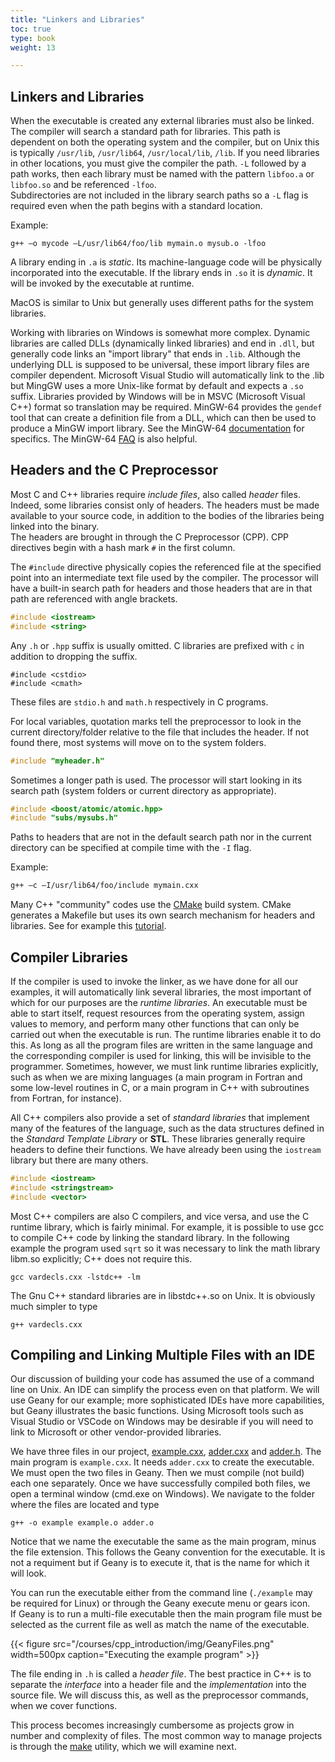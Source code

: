 ```yaml
---
title: "Linkers and Libraries"
toc: true
type: book
weight: 13

---
```


## Linkers and Libraries

When the executable is created any external libraries must also be linked.
The compiler will search a standard path for libraries.  This path is dependent on both the operating system and the compiler, but on Unix this is typically `/usr/lib`, `/usr/lib64`, `/usr/local/lib`, `/lib`.
If you need libraries in other locations, you must give the compiler the path. `-L` followed by a path works, then each library must be named with the pattern `libfoo.a` or `libfoo.so` and be referenced `-lfoo`.  
Subdirectories are not included in the library search paths so a `-L` flag is required even when the path begins with a standard location.

Example:
```
g++ –o mycode –L/usr/lib64/foo/lib mymain.o mysub.o -lfoo
```

A library ending in `.a` is _static_.  Its machine-language code will be physically incorporated into the executable.  If the library ends in `.so` it is _dynamic_.  It will be invoked by the executable at runtime.

MacOS is similar to Unix but generally uses different paths for the system libraries.

Working with libraries on Windows is somewhat more complex.  Dynamic libraries are called DLLs (dynamically linked libraries) and end in `.dll`, but generally code links an "import library" that ends in `.lib`.  Although the underlying DLL is supposed to be universal, these import library files are compiler dependent.  Microsoft Visual Studio will automatically link to the .lib but MingGW uses a more Unix-like format by default and expects a `.so` suffix.  Libraries provided by Windows will be in MSVC (Microsoft Visual C++) format so translation may be required.  MinGW-64 provides the `gendef` tool that can create a definition file from a DLL, which can then be used to produce a MinGW import library.  See the MinGW-64 [documentation](https://sourceforge.net/p/mingw-w64/wiki2/gendef/) for specifics.  The MinGW-64 [FAQ](https://sourceforge.net/p/mingw-w64/wiki2/FAQ/) is also helpful.

## Headers and the C Preprocessor

Most C and C++ libraries require _include files_, also called _header_ files.
Indeed, some libraries consist only of headers. 
The headers must be made available to your source code, in addition to the bodies of the libraries being linked into the binary.  
The headers are brought in through the C Preprocessor (CPP).  CPP directives begin with a hash mark `#` in the first column.  

The `#include` directive physically copies the referenced file at the specified point into an intermediate text file used by the compiler.  The processor will have a built-in search path for headers and those headers that are in that path are referenced with angle brackets.
```c++
#include <iostream>
#include <string>
```
Any `.h` or `.hpp` suffix is usually omitted.  C libraries are prefixed with `c` in addition to dropping the suffix.
```
#include <cstdio>
#include <cmath>
```
These files are `stdio.h` and `math.h` respectively in C programs.

For local variables, quotation marks tell the preprocessor to look in the current directory/folder relative to the file that includes the header.  If not found there, most systems will move on to the system folders.
```c++
#include "myheader.h"
```
Sometimes a longer path is used.  The processor will start looking in its search path (system folders or current directory as appropriate).
```c++
#include <boost/atomic/atomic.hpp>
#include "subs/mysubs.h"
```
Paths to headers that are not in the default search path nor in the current directory 
can be specified at compile time with the `-I` flag.

Example:
```bash
g++ –c –I/usr/lib64/foo/include mymain.cxx
```

Many C++ "community" codes use the [CMake](https://cmake.org) build system.  CMake generates a Makefile but uses its own search mechanism for headers and libraries.  See for example this [tutorial](https://gitlab.kitware.com/cmake/community/-/wikis/doc/tutorials/How-To-Find-Libraries).

## Compiler Libraries

If the compiler is used to invoke the linker, as we have done for all our examples, it will automatically link several libraries, the most important of which for our purposes are the _runtime libraries_.  An executable must be able to start itself, request resources from the operating system, assign values to memory, and perform many other functions that can only be carried out when the executable is run.  The runtime libraries enable it to do this.  As long as all the program files are written in the same language and the corresponding compiler is used for linking, this will be invisible to the programmer.  Sometimes, however, we must link runtime libraries explicitly, such as when we are mixing languages (a main program in Fortran and some low-level routines in C, or a main program in C++ with subroutines from Fortran, for instance).  

All C++ compilers also provide a set of _standard libraries_ that implement many of the features of the language, such as the data structures defined in the _Standard Template Library_ or **STL**. These libraries generally require headers to define their functions.  We have already been using the `iostream` library but there are many others.

```c++
#include <iostream>
#include <stringstream>
#include <vector>
```
Most C++ compilers are also C compilers, and vice versa, and use the C runtime library, which is fairly minimal.  For example, it is possible to use gcc to compile C++ code by linking the standard library.  In the following example the program used `sqrt` so it was necessary to link the math library libm.so explicitly; C++ does not require this.
```no-highlight
gcc vardecls.cxx -lstdc++ -lm
```
The Gnu C++ standard libraries are in libstdc++.so on Unix.  It is obviously much simpler to type
```no-highlight
g++ vardecls.cxx
```
## Compiling and Linking Multiple Files with an IDE

Our discussion of building your code has assumed the use of a command line on Unix.  An IDE can simplify the process even on that platform.
We will use Geany for our example; more sophisticated IDEs have more capabilities, but Geany illustrates the basic functions.
Using Microsoft tools such as Visual Studio or VSCode on Windows may be desirable if you will need to link to Microsoft or other vendor-provided libraries.

We have three files in our project, [example.cxx](/courses/cpp_introduction/compiler_example/example.cxx), [adder.cxx](/courses/cpp_introduction/compiler_example/adder.cxx) and [adder.h](/courses/cpp_introduction/compiler_example/adder.h).  The main program is `example.cxx`.  It needs `adder.cxx` to create the executable.  We must open the two files in Geany.  Then we must compile (not build) each one separately.  Once we have successfully compiled both files, we open a terminal window (cmd.exe on Windows).  We navigate to the folder where the files are located and type 
```
g++ -o example example.o adder.o
```
Notice that we name the executable the same as the main program, minus the file extension.  This follows the Geany convention for the executable.  It is not a requiment but if Geany is to execute it, that is the name for which it will look.

You can run the executable either from the command line (`./example` may be required for Linux) or through the Geany execute menu or gears icon.  
If Geany is to run a multi-file executable then the main program file must be selected as the current file as well as match the name of the executable.

{{< figure src="/courses/cpp_introduction/img/GeanyFiles.png" width=500px caption="Executing the example program" >}}

The file ending in `.h` is called a _header file_. The best practice in C++ is to separate the _interface_ into a header file and the _implementation_ into the source file. We will discuss this, as well as the preprocessor commands, when we cover functions.

This process becomes increasingly cumbersome as projects grow in number and complexity of files.  The most common way to manage projects is through the [make](courses/cpp_introduction/make.md) utility, which we will examine next.
